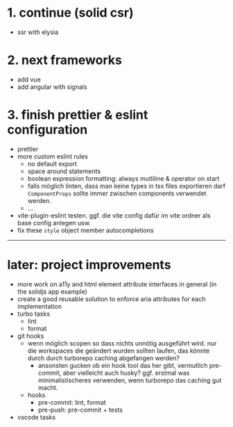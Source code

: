 # 1. continue (solid csr)

- ssr with elysia

# 2. next frameworks

- add vue
- add angular with signals

# 3. finish prettier & eslint configuration

- prettier
- more custom eslint rules
  - no default export
  - space around statements
  - boolean expression formatting: always mutliline & operator on start
  - falls möglich linten, dass man keine types in tsx files exportieren darf
    `ComponentProps` sollte immer zwischen components verwendet werden.
  - ...
- vite-plugin-eslint testen. ggf. die vite config dafür im vite ordner als base config
  anlegen usw.
- fix these `style` object member autocompletions

---

# later: project improvements

- more work on a11y and html element attribute interfaces in general (in the solidjs app example)
- create a good reusable solution to enforce aria attributes for each implementation
- turbo tasks
  - lint
  - format
- git hooks
  - wenn möglich scopen so dass nichts unnötig ausgeführt wird. nur die workspaces die geändert wurden sollten laufen, das könnte durch durch turborepo caching abgefangen werden?
    - ansonsten gucken ob ein hook tool das her gibt, vermutlich pre-commit, aber vielleicht auch husky? ggf. erstmal was minimalistischeres verwenden, wenn turborepo das caching gut macht.
  - hooks
    - pre-commit: lint, format
    - pre-push: pre-commit + tests
- vscode tasks
